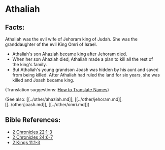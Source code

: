 # Athaliah #

## Facts: ##

Athaliah was the evil wife of Jehoram king of Judah. She was the granddaughter of the evil King Omri of Israel.

* Athaliah's son Ahaziah became king after Jehoram died.
* When her son Ahaziah died, Athaliah made a plan to kill all the rest of the king's family.
* But Athaliah's young grandson Joash was hidden by his aunt and saved from being killed. After Athaliah had ruled the land for six years, she was killed and Joash became king.

(Translation suggestions: [How to Translate Names](en/ta-vol1/translate/man/translate-names))

(See also: [[../other/ahaziah.md]], [[../other/jehoram.md]], [[../other/joash.md]], [[../other/omri.md]])

## Bible References: ##

* [2 Chronicles 22:1-3](en/tn/2ch/help/22/01)
* [2 Chronicles 24:6-7](en/tn/2ch/help/24/06)
* [2 Kings 11:1-3](en/tn/2ki/help/11/01)